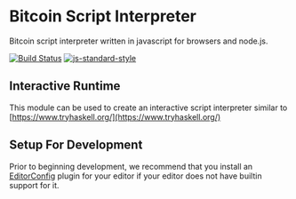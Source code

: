 # Bitcoin Script Interpreter
Bitcoin script interpreter written in javascript for browsers and node.js.

[![Build Status](https://travis-ci.com/JBaczuk/bscript-interpreter.svg?branch=master)](https://travis-ci.com/JBaczuk/bscript-interpreter)
[![js-standard-style](https://img.shields.io/badge/code%20style-standard-brightgreen.svg)](http://standardjs.com)

## Interactive Runtime
This module can be used to create an interactive script interpreter similar to [https://www.tryhaskell.org/](https://www.tryhaskell.org/)

## Setup For Development

Prior to beginning development, we recommend that you install an [EditorConfig](https://editorconfig.org/#download) plugin for your editor if your editor does not have builtin support for it.
